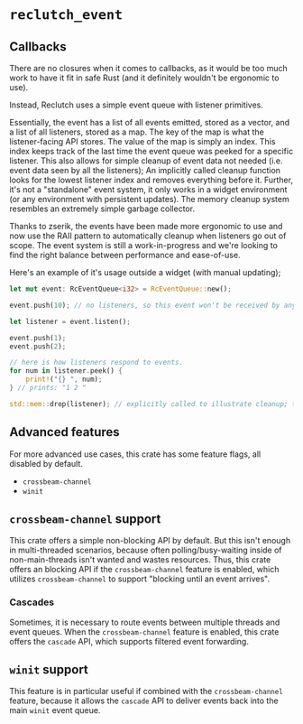 # `reclutch_event`

## Callbacks

There are no closures when it comes to callbacks, as it would be too much work to have it fit in safe Rust (and it definitely wouldn't be ergonomic to use).

Instead, Reclutch uses a simple event queue with listener primitives.

Essentially, the event has a list of all events emitted, stored as a vector, and a list of all listeners, stored as a map. The key of the map is what the listener-facing API stores.
The value of the map is simply an index. This index keeps track of the last time the event queue was peeked for a specific listener.
This also allows for simple cleanup of event data not needed (i.e. event data seen by all the listeners); An implicitly called cleanup function looks for the lowest listener index and removes everything before it.
Further, it's not a "standalone" event system, it only works in a widget environment (or any environment with persistent updates).
The memory cleanup system resembles an extremely simple garbage collector.

Thanks to zserik, the events have been made more ergonomic to use and now use the RAII pattern to automatically cleanup when listeners go out of scope.
The event system is still a work-in-progress and we're looking to find the right balance between performance and ease-of-use.

Here's an example of it's usage outside a widget (with manual updating);

```rust
let mut event: RcEventQueue<i32> = RcEventQueue::new();

event.push(10); // no listeners, so this event won't be received by anyone.

let listener = event.listen();

event.push(1);
event.push(2);

// here is how listeners respond to events.
for num in listener.peek() {
    print!("{} ", num);
} // prints: "1 2 "

std::mem::drop(listener); // explicitly called to illustrate cleanup; this removes the listener and therefore doesn't hold back the cleanup process.
```

## Advanced features

For more advanced use cases, this crate has some feature flags, all disabled by default.
* `crossbeam-channel`
* `winit`

## `crossbeam-channel` support

This crate offers a simple non-blocking API by default. But this isn't enough in multi-threaded
scenarios, because often polling/busy-waiting inside of non-main-threads isn't wanted and wastes
resources. Thus, this crate offers an blocking API if the `crossbeam-channel` feature is enabled,
which utilizes `crossbeam-channel` to support "blocking until an event arrives".

### Cascades

Sometimes, it is necessary to route events between multiple threads and event queues.
When the `crossbeam-channel` feature is enabled, this crate offers the `cascade` API,
which supports filtered event forwarding.

## `winit` support

This feature is in particular useful if combined with the `crossbeam-channel` feature,
because it allows the `cascade` API to deliver events back into the main `winit` event queue.
